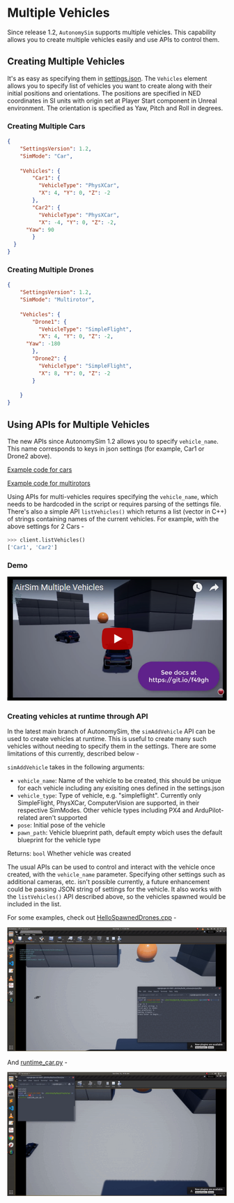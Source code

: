 # Multiple Vehicles

Since release 1.2, `AutonomySim` supports multiple vehicles. This capability allows you to create multiple vehicles easily and use APIs to control them.

## Creating Multiple Vehicles

It's as easy as specifying them in [settings.json](settings.md). The `Vehicles` element allows you to specify list of vehicles you want to create along with their initial positions and orientations. The positions are specified in NED coordinates in SI units with origin set at Player Start component in Unreal environment. The orientation is specified as Yaw, Pitch and Roll in degrees.

### Creating Multiple Cars

```json
{
	"SettingsVersion": 1.2,
	"SimMode": "Car",

	"Vehicles": {
		"Car1": {
		  "VehicleType": "PhysXCar",
		  "X": 4, "Y": 0, "Z": -2
		},
		"Car2": {
		  "VehicleType": "PhysXCar",
		  "X": -4, "Y": 0, "Z": -2,
      "Yaw": 90
		}
  }
}
```

### Creating Multiple Drones

```json
{
	"SettingsVersion": 1.2,
	"SimMode": "Multirotor",

	"Vehicles": {
		"Drone1": {
		  "VehicleType": "SimpleFlight",
		  "X": 4, "Y": 0, "Z": -2,
      "Yaw": -180
		},
		"Drone2": {
		  "VehicleType": "SimpleFlight",
		  "X": 8, "Y": 0, "Z": -2
		}

    }
}
```

## Using APIs for Multiple Vehicles

The new APIs since AutonomySim 1.2 allows you to specify `vehicle_name`. This name corresponds to keys in json settings (for example, Car1 or Drone2 above).

[Example code for cars](https://github.com/nervosys/AutonomySim/blob/main/PythonClient/car/multi_agent_car.py)

[Example code for multirotors](https://github.com/nervosys/AutonomySim/blob/main/PythonClient/multirotor/multi_agent_drone.py)

Using APIs for multi-vehicles requires specifying the `vehicle_name`, which needs to be hardcoded in the script or requires parsing of the settings file. There's also a simple API `listVehicles()` which returns a list (vector in C++) of strings containing names of the current vehicles. For example, with the above settings for 2 Cars -

```python
>>> client.listVehicles()
['Car1', 'Car2']
```

### Demo

[![AutonomySimMultiple Vehicles Demo Video](images/demo_multi_vehicles.png)](https://youtu.be/35dgcuLuF5M)

### Creating vehicles at runtime through API

In the latest main branch of AutonomySim, the `simAddVehicle` API can be used to create vehicles at runtime. This is useful to create many such vehicles without needing to specify them in the settings. There are some limitations of this currently, described below -

`simAddVehicle` takes in the following arguments:

* `vehicle_name`: Name of the vehicle to be created, this should be unique for each vehicle including any exisiting ones defined in the settings.json
* `vehicle_type`: Type of vehicle, e.g. "simpleflight". Currently only SimpleFlight, PhysXCar, ComputerVision are supported, in their respective SimModes.
                  Other vehicle types including PX4 and ArduPilot-related aren't supported
* `pose`: Initial pose of the vehicle
* `pawn_path`: Vehicle blueprint path, default empty wbich uses the default blueprint for the vehicle type

Returns: `bool` Whether vehicle was created

The usual APIs can be used to control and interact with the vehicle once created, with the `vehicle_name` parameter. Specifying other settings such as additional cameras, etc. isn't possible currently, a future enhancement could be passing JSON string of settings for the vehicle. It also works with the `listVehicles()` API described above, so the vehicles spawned would be included in the list.

For some examples, check out [HelloSpawnedDrones.cpp](https://github.com/nervosys/AutonomySim/blob/main/HelloSpawnedDrones/HelloSpawnedDrones.cpp) -

![HelloSpawnedDrones](images/HelloSpawnedDrones.gif)

And [runtime_car.py](https://github.com/nervosys/AutonomySim/tree/master/PythonClient/car/runtime_car.py) -

![runtime_car](images/simAddVehicle_Car.gif)
